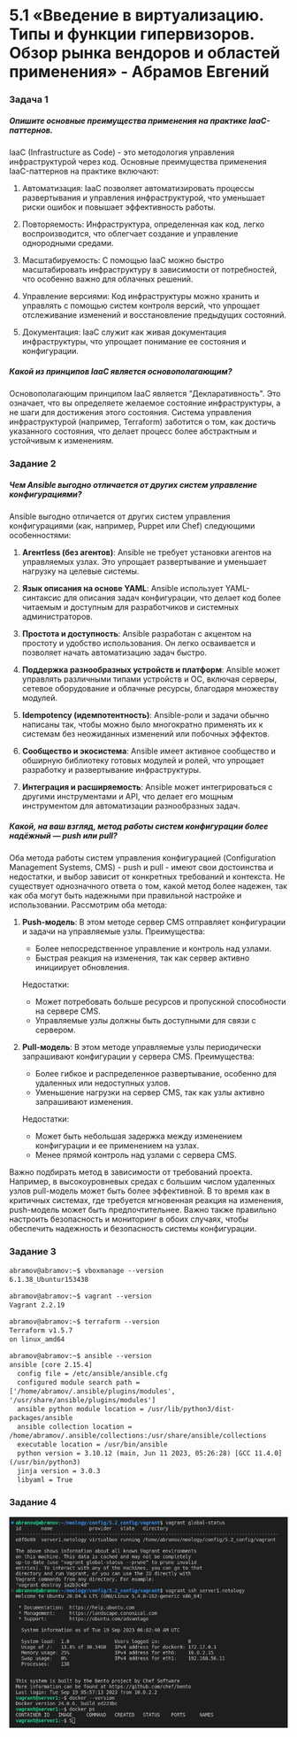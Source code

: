 # 5.1 «Введение в виртуализацию. Типы и функции гипервизоров. Обзор рынка вендоров и областей применения» - Абрамов Евгений

### Задача 1

##### Опишите основные преимущества применения на практике IaaC-паттернов.

IaaC (Infrastructure as Code) - это методология управления инфраструктурой через код. Основные преимущества применения IaaC-паттернов на практике включают:

1. Автоматизация: IaaC позволяет автоматизировать процессы развертывания и управления инфраструктурой, что уменьшает риски ошибок и повышает эффективность работы.

2. Повторяемость: Инфраструктура, определенная как код, легко воспроизводится, что облегчает создание и управление однородными средами.

3. Масштабируемость: С помощью IaaC можно быстро масштабировать инфраструктуру в зависимости от потребностей, что особенно важно для облачных решений.

4. Управление версиями: Код инфраструктуры можно хранить и управлять с помощью систем контроля версий, что упрощает отслеживание изменений и восстановление предыдущих состояний.

5. Документация: IaaC служит как живая документация инфраструктуры, что упрощает понимание ее состояния и конфигурации.

##### Какой из принципов IaaC является основополагающим?

Основополагающим принципом IaaC является "Декларативность". Это означает, что вы определяете желаемое состояние инфраструктуры, а не шаги для достижения этого состояния. Система управления инфраструктурой (например, Terraform) заботится о том, как достичь указанного состояния, что делает процесс более абстрактным и устойчивым к изменениям.

### Задание 2

##### Чем Ansible выгодно отличается от других систем управление конфигурациями?

Ansible выгодно отличается от других систем управления конфигурациями (как, например, Puppet или Chef) следующими особенностями:

1. **Агентless (без агентов)**: Ansible не требует установки агентов на управляемых узлах. Это упрощает развертывание и уменьшает нагрузку на целевые системы.

2. **Язык описания на основе YAML**: Ansible использует YAML-синтаксис для описания задач конфигурации, что делает код более читаемым и доступным для разработчиков и системных администраторов.

3. **Простота и доступность**: Ansible разработан с акцентом на простоту и удобство использования. Он легко осваивается и позволяет начать автоматизацию задач быстро.

4. **Поддержка разнообразных устройств и платформ**: Ansible может управлять различными типами устройств и ОС, включая серверы, сетевое оборудование и облачные ресурсы, благодаря множеству модулей.

5. **Idempotency (идемпотентность)**: Ansible-роли и задачи обычно написаны так, чтобы можно было многократно применять их к системам без неожиданных изменений или побочных эффектов.

6. **Сообщество и экосистема**: Ansible имеет активное сообщество и обширную библиотеку готовых модулей и ролей, что упрощает разработку и развертывание инфраструктуры.

7. **Интеграция и расширяемость**: Ansible может интегрироваться с другими инструментами и API, что делает его мощным инструментом для автоматизации разнообразных задач.

##### Какой, на ваш взгляд, метод работы систем конфигурации более надёжный — push или pull?

Оба метода работы систем управления конфигурацией (Configuration Management Systems, CMS) - push и pull - имеют свои достоинства и недостатки, и выбор зависит от конкретных требований и контекста. Не существует однозначного ответа о том, какой метод более надежен, так как оба могут быть надежными при правильной настройке и использовании. Рассмотрим оба метода:

1. **Push-модель**: В этом методе сервер CMS отправляет конфигурации и задачи на управляемые узлы. Преимущества:
   - Более непосредственное управление и контроль над узлами.
   - Быстрая реакция на изменения, так как сервер активно инициирует обновления.

   Недостатки:
   - Может потребовать больше ресурсов и пропускной способности на сервере CMS.
   - Управляемые узлы должны быть доступными для связи с сервером.

2. **Pull-модель**: В этом методе управляемые узлы периодически запрашивают конфигурации у сервера CMS. Преимущества:
   - Более гибкое и распределенное развертывание, особенно для удаленных или недоступных узлов.
   - Уменьшение нагрузки на сервер CMS, так как узлы активно запрашивают изменения.

   Недостатки:
   - Может быть небольшая задержка между изменением конфигурации и ее применением на узлах.
   - Менее прямой контроль над узлами с сервера CMS.

Важно подбирать метод в зависимости от требований проекта. Например, в высокоуровневых средах с большим числом удаленных узлов pull-модель может быть более эффективной. В то время как в критичных системах, где требуется мгновенная реакция на изменения, push-модель может быть предпочтительнее. Важно также правильно настроить безопасность и мониторинг в обоих случаях, чтобы обеспечить надежность и безопасность системы конфигурации.

### Задание 3

```
abramov@abramov:~$ vboxmanage --version
6.1.38_Ubuntur153438
```
```
abramov@abramov:~$ vagrant --version
Vagrant 2.2.19
```
```
abramov@abramov:~$ terraform --version
Terraform v1.5.7
on linux_amd64
```
```
abramov@abramov:~$ ansible --version
ansible [core 2.15.4]
  config file = /etc/ansible/ansible.cfg
  configured module search path = ['/home/abramov/.ansible/plugins/modules', '/usr/share/ansible/plugins/modules']
  ansible python module location = /usr/lib/python3/dist-packages/ansible
  ansible collection location = /home/abramov/.ansible/collections:/usr/share/ansible/collections
  executable location = /usr/bin/ansible
  python version = 3.10.12 (main, Jun 11 2023, 05:26:28) [GCC 11.4.0] (/usr/bin/python3)
  jinja version = 3.0.3
  libyaml = True
```

### Задание 4

![](https://github.com/jekaabramov/netology_hw/blob/master/%D0%92%D0%B8%D1%80%D1%82%D1%83%D0%B0%D0%BB%D0%B8%D0%B7%D0%B0%D1%86%D0%B8%D1%8F%20%D0%B8%20%D0%BA%D0%BE%D0%BD%D1%82%D0%B5%D0%B9%D0%BD%D0%B5%D1%80%D0%B8%D0%B7%D0%B0%D1%86%D0%B8%D1%8F/5.2_%D0%9F%D1%80%D0%B8%D0%BC%D0%B5%D0%BD%D0%B5%D0%BD%D0%B8%D0%B5%20%D0%BF%D1%80%D0%B8%D0%BD%D1%86%D0%B8%D0%BF%D0%BE%D0%B2%20IaaC%20%D0%B2%20%D1%80%D0%B0%D0%B1%D0%BE%D1%82%D0%B5%20%D1%81%20%D0%B2%D0%B8%D1%80%D1%82%D1%83%D0%B0%D0%BB%D1%8C%D0%BD%D1%8B%D0%BC%D0%B8%20%D0%BC%D0%B0%D1%88%D0%B8%D0%BD%D0%B0%D0%BC%D0%B8/img/4.png)